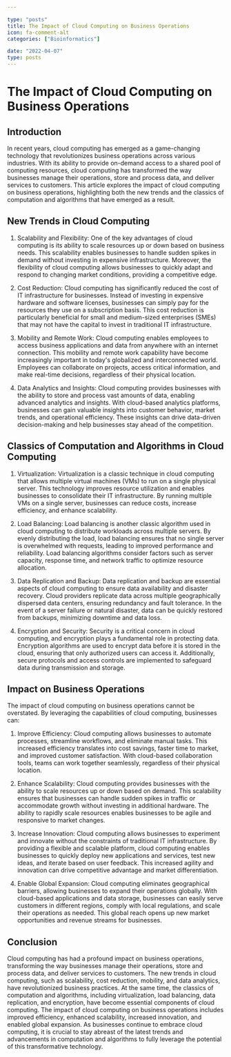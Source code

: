 ```yaml
---

type: "posts"
title: The Impact of Cloud Computing on Business Operations
icon: fa-comment-alt
categories: ["Bioinformatics"]

date: "2022-04-07"
type: posts
---
```





# The Impact of Cloud Computing on Business Operations

## Introduction

In recent years, cloud computing has emerged as a game-changing technology that revolutionizes business operations across various industries. With its ability to provide on-demand access to a shared pool of computing resources, cloud computing has transformed the way businesses manage their operations, store and process data, and deliver services to customers. This article explores the impact of cloud computing on business operations, highlighting both the new trends and the classics of computation and algorithms that have emerged as a result.

## New Trends in Cloud Computing

1. Scalability and Flexibility: One of the key advantages of cloud computing is its ability to scale resources up or down based on business needs. This scalability enables businesses to handle sudden spikes in demand without investing in expensive infrastructure. Moreover, the flexibility of cloud computing allows businesses to quickly adapt and respond to changing market conditions, providing a competitive edge.

2. Cost Reduction: Cloud computing has significantly reduced the cost of IT infrastructure for businesses. Instead of investing in expensive hardware and software licenses, businesses can simply pay for the resources they use on a subscription basis. This cost reduction is particularly beneficial for small and medium-sized enterprises (SMEs) that may not have the capital to invest in traditional IT infrastructure.

3. Mobility and Remote Work: Cloud computing enables employees to access business applications and data from anywhere with an internet connection. This mobility and remote work capability have become increasingly important in today's globalized and interconnected world. Employees can collaborate on projects, access critical information, and make real-time decisions, regardless of their physical location.

4. Data Analytics and Insights: Cloud computing provides businesses with the ability to store and process vast amounts of data, enabling advanced analytics and insights. With cloud-based analytics platforms, businesses can gain valuable insights into customer behavior, market trends, and operational efficiency. These insights can drive data-driven decision-making and help businesses stay ahead of the competition.

## Classics of Computation and Algorithms in Cloud Computing

1. Virtualization: Virtualization is a classic technique in cloud computing that allows multiple virtual machines (VMs) to run on a single physical server. This technology improves resource utilization and enables businesses to consolidate their IT infrastructure. By running multiple VMs on a single server, businesses can reduce costs, increase efficiency, and enhance scalability.

2. Load Balancing: Load balancing is another classic algorithm used in cloud computing to distribute workloads across multiple servers. By evenly distributing the load, load balancing ensures that no single server is overwhelmed with requests, leading to improved performance and reliability. Load balancing algorithms consider factors such as server capacity, response time, and network traffic to optimize resource allocation.

3. Data Replication and Backup: Data replication and backup are essential aspects of cloud computing to ensure data availability and disaster recovery. Cloud providers replicate data across multiple geographically dispersed data centers, ensuring redundancy and fault tolerance. In the event of a server failure or natural disaster, data can be quickly restored from backups, minimizing downtime and data loss.

4. Encryption and Security: Security is a critical concern in cloud computing, and encryption plays a fundamental role in protecting data. Encryption algorithms are used to encrypt data before it is stored in the cloud, ensuring that only authorized users can access it. Additionally, secure protocols and access controls are implemented to safeguard data during transmission and storage.

## Impact on Business Operations

The impact of cloud computing on business operations cannot be overstated. By leveraging the capabilities of cloud computing, businesses can:

1. Improve Efficiency: Cloud computing allows businesses to automate processes, streamline workflows, and eliminate manual tasks. This increased efficiency translates into cost savings, faster time to market, and improved customer satisfaction. With cloud-based collaboration tools, teams can work together seamlessly, regardless of their physical location.

2. Enhance Scalability: Cloud computing provides businesses with the ability to scale resources up or down based on demand. This scalability ensures that businesses can handle sudden spikes in traffic or accommodate growth without investing in additional hardware. The ability to rapidly scale resources enables businesses to be agile and responsive to market changes.

3. Increase Innovation: Cloud computing allows businesses to experiment and innovate without the constraints of traditional IT infrastructure. By providing a flexible and scalable platform, cloud computing enables businesses to quickly deploy new applications and services, test new ideas, and iterate based on user feedback. This increased agility and innovation can drive competitive advantage and market differentiation.

4. Enable Global Expansion: Cloud computing eliminates geographical barriers, allowing businesses to expand their operations globally. With cloud-based applications and data storage, businesses can easily serve customers in different regions, comply with local regulations, and scale their operations as needed. This global reach opens up new market opportunities and revenue streams for businesses.

## Conclusion

Cloud computing has had a profound impact on business operations, transforming the way businesses manage their operations, store and process data, and deliver services to customers. The new trends in cloud computing, such as scalability, cost reduction, mobility, and data analytics, have revolutionized business practices. At the same time, the classics of computation and algorithms, including virtualization, load balancing, data replication, and encryption, have become essential components of cloud computing. The impact of cloud computing on business operations includes improved efficiency, enhanced scalability, increased innovation, and enabled global expansion. As businesses continue to embrace cloud computing, it is crucial to stay abreast of the latest trends and advancements in computation and algorithms to fully leverage the potential of this transformative technology.